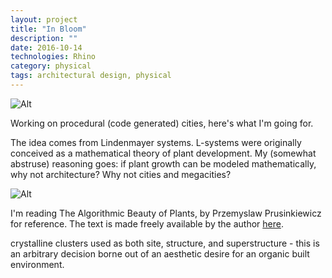 ```yaml
---
layout: project
title: "In Bloom"
description: ""
date: 2016-10-14
technologies: Rhino
category: physical
tags: architectural design, physical
---
```


![Alt]({{site.baseurl}}/img/inbloom/city.jpg)

Working on procedural (code generated) cities, here's what I'm going for.

The idea comes from Lindenmayer systems. L-systems were originally conceived as a mathematical theory of plant development. My (somewhat abstruse) reasoning goes: if plant growth can be modeled mathematically, why not architecture? Why not cities and megacities?

![Alt]({{site.baseurl}}/img/inbloom/lsystem.png)

I'm reading The Algorithmic Beauty of Plants, by Przemyslaw Prusinkiewicz for reference. The text is made freely available by the author [here](http://algorithmicbotany.org/papers/abop/abop.pdf).

crystalline clusters used as both site, structure, and superstructure - this is an arbitrary decision borne out of an aesthetic desire for an organic built environment.

